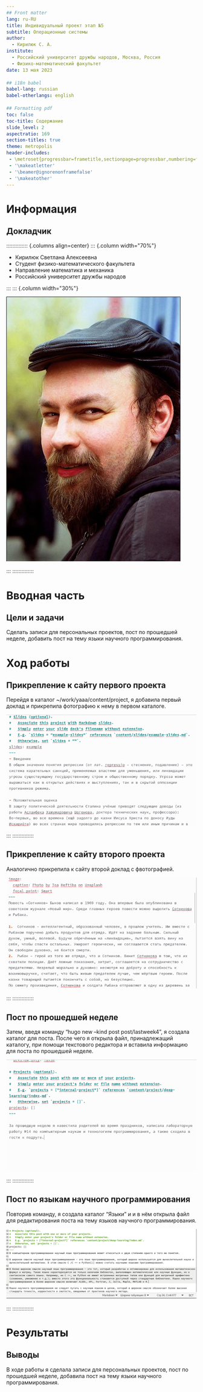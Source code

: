 ```yaml
---
## Front matter
lang: ru-RU
title: Индивидуальный проект этап №5
subtitle: Операционные системы
author:
  - Кирилюк С. А.
institute:
  - Российский университет дружбы народов, Москва, Россия
  - Физико-математический факультет
date: 13 мая 2023

## i18n babel
babel-lang: russian
babel-otherlangs: english

## Formatting pdf
toc: false
toc-title: Содержание
slide_level: 2
aspectratio: 169
section-titles: true
theme: metropolis
header-includes:
 - \metroset{progressbar=frametitle,sectionpage=progressbar,numbering=fraction}
 - '\makeatletter'
 - '\beamer@ignorenonframefalse'
 - '\makeatother'
---
```


# Информация

## Докладчик

:::::::::::::: {.columns align=center}
::: {.column width="70%"}

  * Кирилюк Светлана Алексеевна
  * Студент физико-математического факультета
  * Направление математика и механика
  * Российский университет дружбы народов

:::
::: {.column width="30%"}

![](./image/kulyabov.jpg)

:::
::::::::::::::

# Вводная часть

## Цели и задачи

Сделать записи для персональных проектов, пост по прошедшей неделе, добавить пост на тему языки научного программирования.

# Ход работы

## Прикрепление к сайту первого проекта

Перейдя в каталог ~/work/yaaa/content/project, я добавила первый доклад и прикрепила фотографию к нему в первом каталоге.

![](./image/fig1.png)

:::
::::::::::::::

## Прикрепление к сайту второго проекта

Аналогично прикрепила к сайту второй доклад с фвотографией.

![](./image/fig2.png)

:::
::::::::::::::

## Пост по прошедшей неделе

Затем, введя команду “hugo new –kind post post/lastweek4”, я создала каталог для поста. После чего я открыла файл, принадлежащий каталогу, при помощи текстового редактора и вставила информацию для поста по прошедшей неделе.

![](./image/fig3.png)

:::
::::::::::::::

## Пост по языкам научного программирования

Повторив команду, я создала каталог “Языки” и и в нём открыла файл для редактирования поста на тему языков научного программирования.

![](./image/fig4.png)

:::
::::::::::::::

# Результаты

## Выводы

В ходе работы я сделала записи для персональных проектов, пост по прошедшей неделе, добавила пост на тему языки научного программирования.
